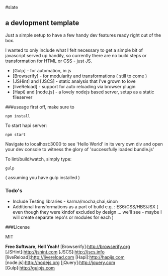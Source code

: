 #slate
## a devlopment template

Just a simple setup to have a few handy dev features ready right out of the box.

I wanted to only include what I felt necessary to get a simple bit of javascript served up handily, so currently there are no build steps or transformation for HTML or CSS - just JS.

* [Gulp] - for automation, in js
* [Browserify] - for modularity and transformations ( still to come )
* [JSHint] and [JSCS] - static analysis that I've grown to love
* [liveReload] - support for auto reloading via browser plugin
* [Hapi] and [node.js] - a lovely nodejs based server, setup as a static fileserver


###useage
first off, make sure to 
```
npm install
```

To start hapi server:
```
npm start
```

Navigate to localhost:3000 to see 'Hello World' in its very own div and open your dev console to witness the glory of 'successfully loaded bundle.js'

To lint/build/watch, simply type:

```
gulp
```
( assuming you have gulp installed )

### Todo's

 - Include Testing libraries - karma/mocha,chai,sinon 
 - Additional transformations as a part of build e.g. : ES6/CSS/HBS/JSX ( even though they were kindof excluded by design ... we'll see - maybe I will create separate repo's or modules for each )

###License

MIT

**Free Software, Hell Yeah!**
[Browserify]:http://browserify.org
[JSHint]:http://jshint.com
[JSCS]:http://jscs.info
[liveReload]:http://livereload.com
[Hapi]:http://hapijs.com
[node.js]:http://nodejs.org
[jQuery]:http://jquery.com
[Gulp]:http://gulpjs.com
